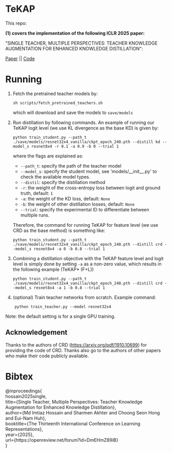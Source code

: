 # TeKAP

This repo:

**(1) covers the implementation of the following ICLR 2025 paper:**

"SINGLE TEACHER, MULTIPLE PERSPECTIVES: TEACHER KNOWLEDGE AUGMENTATION FOR ENHANCED KNOWLEDGE DISTILLATION":

<p><a href="https://openreview.net/forum?id=DmEHmZ89iB">Paper</a> || <a href="https://github.com/mdimtiazh/TeKAP/tree/main">Code</a></p>


# Running

1. Fetch the pretrained teacher models by:

    ```
    sh scripts/fetch_pretrained_teachers.sh
    ```
   which will download and save the models to `save/models`
   
2. Run distillation by following commands. An example of running our TeKAP logit level (we use KL divergence as the base KD) is given by:

    ```
    python train_student.py --path_t ./save/models/resnet32x4_vanilla/ckpt_epoch_240.pth --distill kd --model_s resnet8x4 -r 0.1 -a 0.9 -b 0 --trial 1
    ```
    where the flags are explained as:
    - `--path_t`: specify the path of the teacher model
    - `--model_s`: specify the student model, see 'models/\_\_init\_\_.py' to check the available model types.
    - `--distil`: specify the distillation method
    - `-r`: the weight of the cross-entropy loss between logit and ground truth, default: `1`
    - `-a`: the weight of the KD loss, default: `None`
    - `-b`: the weight of other distillation losses, default: `None`
    - `--trial`: specify the experimental ID to differentiate between multiple runs.
    
    Therefore, the command for running TeKAP for feature level (we use CRD as the base method) is something like:
    ```
    python train_student.py --path_t ./save/models/resnet32x4_vanilla/ckpt_epoch_240.pth --distill crd --model_s resnet8x4 -a 0 -b 0.8 --trial 1
    ```
    
3. Combining a distillation objective with the TeKAP feature level and logit level is simply done by setting `-a` as a non-zero value, which results in the following example (TeKAP* (F+L))
    ```
    python train_student.py --path_t ./save/models/resnet32x4_vanilla/ckpt_epoch_240.pth --distill crd --model_s resnet8x4 -a 1 -b 0.8 --trial 1     
    ```

4. (optional) Train teacher networks from scratch. Example command:
```
	python train_teacher.py --model resnet32x4
```

Note: the default setting is for a single GPU training. 


## Acknowledgement

Thanks to the authors of CRD (https://arxiv.org/pdf/1910.10699) for providing the code of CRD. Thanks also go to the authors of other papers who make their code publicly available.


# Bibtex
<p>
@inproceedings{<br>
hossain2025single,<br>
title={Single Teacher, Multiple Perspectives: Teacher Knowledge Augmentation for Enhanced Knowledge Distillation},<br>
author={Md Imtiaz Hossain and Sharmen Akhter and Choong Seon Hong and Eui-Nam Huh},<br>
booktitle={The Thirteenth International Conference on Learning Representations},<br>
year={2025},<br>
url={https://openreview.net/forum?id=DmEHmZ89iB}<br>
}
</p>
